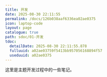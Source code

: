 ```yaml
---
title: 开发
date: 2025-08-30 22:11:55
permalink: /docs/126b038aaf6336ea02ae0375
icon: laptop-code
layout: page
catalogue: true
path: sdoc/01-开发
tdoc:
  detailDate: 2025-08-30 22:11:55.878
  fulluuid: a02ae03759f5413bb957056168894f57
  useduuid: a02ae0375
---
```


这里是主题开发过程中的一些笔记。

